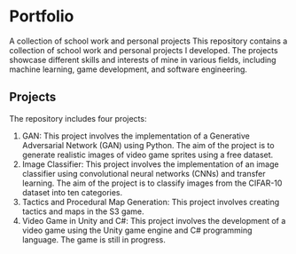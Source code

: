 # Portfolio
A collection of school work and personal projects
This repository contains a collection of school work and personal projects I developed. The projects showcase different skills and interests of mine in various fields, including machine learning, game development, and software engineering.

## Projects
The repository includes four projects:
 1. GAN: This project involves the implementation of a Generative Adversarial Network (GAN) using Python. The aim of the project is to generate realistic images of video game sprites using a free dataset.
 2. Image Classifier: This project involves the implementation of an image classifier using convolutional neural networks (CNNs) and transfer learning. The aim of the project is to classify images from the CIFAR-10 dataset into ten categories.
 4. Tactics and Procedural Map Generation: This project involves creating tactics and maps in the S3 game. 
 5. Video Game in Unity and C#: This project involves the development of a video game using the Unity game engine and C# programming language. The game is still in progress.

